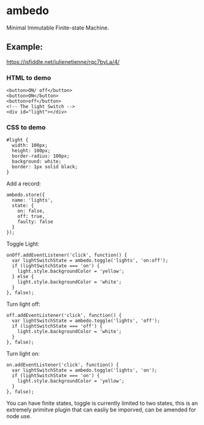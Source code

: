 # ambedo
Minimal Immutable Finite-state Machine.

## Example: 
https://jsfiddle.net/julienetienne/rqc7byLa/4/
### HTML to demo
```
<button>ON/ off</button>
<button>ON</button>
<button>off</button>
<!-- The light Switch -->
<div id="light"></div>
```
### CSS to demo
```
#light {
  width: 100px;
  height: 100px;
  border-radius: 100px;
  background: white;
  border: 1px solid black;
}
```

Add a record:
```
ambedo.store({
  name: 'lights',
  state: {
    on: false,
    off: true,
    faulty: false
  }
});
```
Toggle Light:
```
onOff.addEventListener('click', function() {
  var lightSwitchState = ambedo.toggle('lights', 'on:off');
  if (lightSwitchState === 'on') {
    light.style.backgroundColor = 'yellow';
  } else {
    light.style.backgroundColor = 'white';
  }
}, false);
```
Turn light off:
```
off.addEventListener('click', function() {
  var lightSwitchState = ambedo.toggle('lights', 'off');
  if (lightSwitchState === 'off') {
    light.style.backgroundColor = 'white';
  }
}, false);
```
Turn light on:
```
on.addEventListener('click', function() {
  var lightSwitchState = ambedo.toggle('lights', 'on');
  if (lightSwitchState === 'on') {
    light.style.backgroundColor = 'yellow';
  }
}, false);
```
You can have finite states, toggle is currently limited to two states, this is an extremely primitve plugin that can easliy be imporved,
can be amended for node use.

